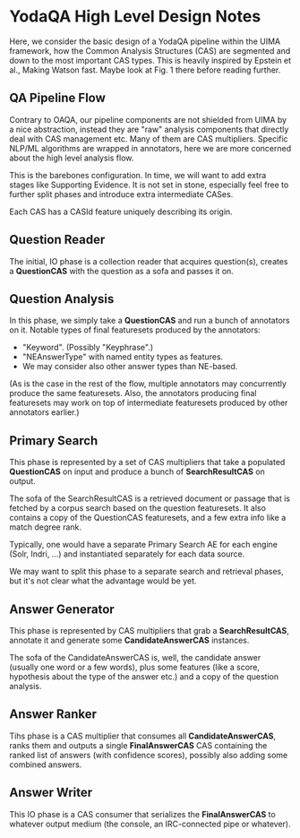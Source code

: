 YodaQA High Level Design Notes
==============================

Here, we consider the basic design of a YodaQA pipeline within the UIMA
framework, how the Common Analysis Structures (CAS) are segmented and down to
the most important CAS types. This is heavily inspired by Epstein et al.,
Making Watson fast.  Maybe look at Fig. 1 there before reading further.

QA Pipeline Flow
----------------

Contrary to OAQA, our pipeline components are not shielded from UIMA
by a nice abstraction, instead they are "raw" analysis components that
directly deal with CAS management etc.  Many of them are CAS multipliers.
Specific NLP/ML algorithms are wrapped in annotators, here we are more
concerned about the high level analysis flow.

This is the barebones configuration. In time, we will want to add extra
stages like Supporting Evidence. It is not set in stone, especially
feel free to further split phases and introduce extra intermediate CASes.

Each CAS has a CASId feature uniquely describing its origin.

## Question Reader

The initial, IO phase is a collection reader that acquires question(s),
creates a **QuestionCAS** with the question as a sofa and passes it on.

## Question Analysis

In this phase, we simply take a **QuestionCAS** and run a bunch of annotators
on it. Notable types of final featuresets produced by the annotators:

  * "Keyword". (Possibly "Keyphrase".)
  * "NEAnswerType" with named entity types as features.
  * We may consider also other answer types than NE-based.

(As is the case in the rest of the flow, multiple annotators may
concurrently produce the same featuresets.  Also, the annotators
producing final featuresets may work on top of intermediate featuresets
produced by other annotators earlier.)

## Primary Search

This phase is represented by a set of CAS multipliers that take a populated
**QuestionCAS** on input and produce a bunch of **SearchResultCAS** on output.

The sofa of the SearchResultCAS is a retrieved document or passage that is
fetched by a corpus search based on the question featuresets.  It also contains
a copy of the QuestionCAS featuresets, and a few extra info like a match degree
rank.

Typically, one would have a separate Primary Search AE for each
engine (Solr, Indri, ...) and instantiated separately for each data
source.

We may want to split this phase to a separate search and retrieval
phases, but it's not clear what the advantage would be yet.

## Answer Generator

This phase is represented by CAS multipliers that grab a **SearchResultCAS**,
annotate it and generate some **CandidateAnswerCAS** instances.

The sofa of the CandidateAnswerCAS is, well, the candidate answer (usually one
word or a few words), plus some features (like a score, hypothesis about the
type of the answer etc.) and a copy of the question analysis.

## Answer Ranker

Tihs phase is a CAS multiplier that consumes all **CandidateAnswerCAS**,
ranks them and outputs a single **FinalAnswerCAS** CAS containing the ranked
list of answers (with confidence scores), possibly also adding some combined
answers.

## Answer Writer

This IO phase is a CAS consumer that serializes the **FinalAnswerCAS** to
whatever output medium (the console, an IRC-connected pipe or whatever).
